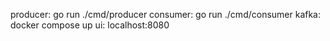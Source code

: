 producer: go run ./cmd/producer
consumer: go run ./cmd/consumer
kafka: docker compose up
ui: localhost:8080
